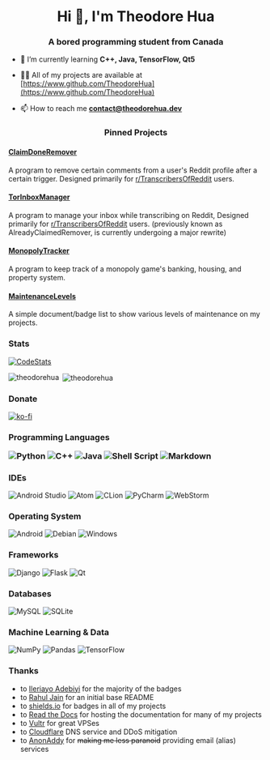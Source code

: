 <h1 align="center">Hi 👋, I'm Theodore Hua</h1>
<h3 align="center">A bored programming student from Canada</h3>

- 🌱 I’m currently learning **C++, Java, TensorFlow, Qt5**

- 👨‍💻 All of my projects are available at [https://www.github.com/TheodoreHua](https://www.github.com/TheodoreHua)

- 📫 How to reach me **contact@theodorehua.dev**

<h3 align="middle">Pinned Projects</h3>

#### [ClaimDoneRemover](https://github.com/TheodoreHua/ClaimDoneRemover)
A program to remove certain comments from a user's Reddit profile after a certain trigger. Designed primarily for [r/TranscribersOfReddit](https://www.reddit.com/r/TranscribersOfReddit) users.

#### [TorInboxManager](https://github.com/TheodoreHua/AlreadyClaimedNotifier)
A program to manage your inbox while transcribing on Reddit, Designed primarily for [r/TranscribersOfReddit](https://www.reddit.com/r/TranscribersOfReddit) users. (previously known as AlreadyClaimedRemover, is currently undergoing a major rewrite)

#### [MonopolyTracker](https://github.com/TheodoreHua/MonopolyTracker)
A program to keep track of a monopoly game's banking, housing, and property system.

#### [MaintenanceLevels](https://github.com/TheodoreHua/MaintenanceLevels)

A simple document/badge list to show various levels of maintenance on my projects.

<h3 align="left">Stats</h3>

[![CodeStats](https://img.shields.io/badge/-CodeStats.NET-000000?style=for-the-badge)](https://codestats.net/users/TheodoreHua)

<p><img align="left" src="https://github-readme-stats.vercel.app/api/top-langs?username=theodorehua&show_icons=true&theme=onedark&locale=en&layout=compact" alt="theodorehua" /></p>

<p>&nbsp;<img align="center" src="https://github-readme-stats.vercel.app/api?username=theodorehua&show_icons=true&theme=onedark&locale=en" alt="theodorehua" /></p>

<h3 align="left">Donate</h3>

[![ko-fi](https://ko-fi.com/img/githubbutton_sm.svg)](https://ko-fi.com/U7U362LDL)

<h3 align="left">Programming Languages</hr>

![Python](https://img.shields.io/badge/python-3670A0?style=for-the-badge&logo=python&logoColor=ffdd54)
![C++](https://img.shields.io/badge/c++-%2300599C.svg?style=for-the-badge&logo=c%2B%2B&logoColor=white)
![Java](https://img.shields.io/badge/java-%23ED8B00.svg?style=for-the-badge&logo=java&logoColor=white)
![Shell Script](https://img.shields.io/badge/shell_script-%23121011.svg?style=for-the-badge&logo=gnu-bash&logoColor=white)
![Markdown](https://img.shields.io/badge/markdown-%23000000.svg?style=for-the-badge&logo=markdown&logoColor=white)

<h3 align="left">IDEs</h3>

![Android Studio](https://img.shields.io/badge/Android%20Studio-3DDC84.svg?style=for-the-badge&logo=android-studio&logoColor=white)
![Atom](https://img.shields.io/badge/Atom-%2366595C.svg?style=for-the-badge&logo=atom&logoColor=white)
![CLion](https://img.shields.io/badge/CLion-black?style=for-the-badge&logo=clion&logoColor=white)
![PyCharm](https://img.shields.io/badge/pycharm-143?style=for-the-badge&logo=pycharm&logoColor=black&color=black&labelColor=green)
![WebStorm](https://img.shields.io/badge/webstorm-143?style=for-the-badge&logo=webstorm&logoColor=white&color=black)

<h3 align="left">Operating System</h3>

![Android](https://img.shields.io/badge/Android-3DDC84?style=for-the-badge&logo=android&logoColor=white)
![Debian](https://img.shields.io/badge/Debian-D70A53?style=for-the-badge&logo=debian&logoColor=white)
![Windows](https://img.shields.io/badge/Windows-0078D6?style=for-the-badge&logo=windows&logoColor=white)

<h3 align="left">Frameworks</h3>

![Django](https://img.shields.io/badge/django-%23092E20.svg?style=for-the-badge&logo=django&logoColor=white)
![Flask](https://img.shields.io/badge/flask-%23000.svg?style=for-the-badge&logo=flask&logoColor=white)
![Qt](https://img.shields.io/badge/Qt-%23217346.svg?style=for-the-badge&logo=Qt&logoColor=white) 

<h3 align="left">Databases</h3>

![MySQL](https://img.shields.io/badge/mysql-%2300f.svg?style=for-the-badge&logo=mysql&logoColor=white)
![SQLite](https://img.shields.io/badge/sqlite-%2307405e.svg?style=for-the-badge&logo=sqlite&logoColor=white)

<h3 align="left">Machine Learning & Data</h3>

![NumPy](https://img.shields.io/badge/numpy-%23013243.svg?style=for-the-badge&logo=numpy&logoColor=white)
![Pandas](https://img.shields.io/badge/pandas-%23150458.svg?style=for-the-badge&logo=pandas&logoColor=white)
![TensorFlow](https://img.shields.io/badge/TensorFlow-%23FF6F00.svg?style=for-the-badge&logo=TensorFlow&logoColor=white)

<h3 align="left">Thanks</h3>

- to [Ileriayo Adebiyi](https://github.com/Ileriayo) for the majority of the badges
- to [Rahul Jain](https://github.com/rahuldkjain) for an initial base README
- to [shields.io](https://shields.io/) for badges in all of my projects
- to [Read the Docs](https://readthedocs.org/) for hosting the documentation for many of my projects
- to [Vultr](https://www.vultr.com/) for great VPSes
- to [Cloudflare](https://www.cloudflare.com) DNS service and DDoS mitigation
- to [AnonAddy](https://anonaddy.com/) for ~~making me less paranoid~~ providing email (alias) services
